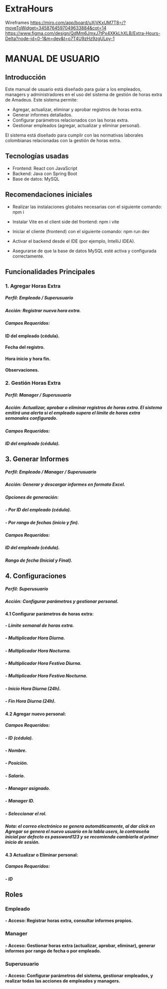 # ExtraHours

Wireframes
https://miro.com/app/board/uXjVKxUM7T8=/?moveToWidget=3458764597049633884&cot=14
https://www.figma.com/design/QdMm6JmxJ7tPx4XKkLhXLB/Extra-Hours-Delta?node-id=0-1&m=dev&t=o7T4U9zHz9zgULpy-1

 # **MANUAL DE USUARIO**
 
## **Introducción**

Este manual de usuario está diseñado para guiar a los empleados, managers y administradores en el uso del sistema de gestión de horas extra de Amadeus. Este sistema permite:

- Agregar, actualizar, eliminar y aprobar registros de horas extra.
- Generar informes detallados. 
- Configurar parámetros relacionados con las horas extra.
- Gestionar empleados (agregar, actualizar y eliminar personal).

El sistema está diseñado para cumplir con las normativas laborales colombianas relacionadas con la gestión de horas extra.


## **Tecnologías usadas**

- Frontend: React con JavaScript
- Backend: Java con Spring Boot
- Base de datos: MySQL

## **Recomendaciones iniciales**

- Realizar las instalaciones globales necesarias con el siguiente comando:
   npm i

- Instalar Vite en el client side del frontend:
   npm i vite

- Iniciar el cliente (frontend) con el siguiente comando:
   npm run dev

- Activar el backend desde el IDE (por ejemplo, IntelliJ IDEA).

- Asegurarse de que la base de datos MySQL esté activa y configurada correctamente.


## **Funcionalidades Principales**

### 1. **Agregar Horas Extra**
   
##### **Perfil**: Empleado / Superusuario
##### **Acción**: Registrar nueva hora extra.
##### **Campos Requeridos:**
#### ID del empleado (cédula).
#### Fecha del registro.
#### Hora inicio y hora fin.
#### Observaciones.

### 2. **Gestión Horas Extra**
   
##### **Perfil**: Manager / Superusuario
##### **Acción**:  Actualizar, aprobar o eliminar registros de horas extra. El sistema emitirá una alerta si el empleado supera el límite de horas extra semanales configurado.
##### **Campos Requeridos**:
##### ID del empleado (cédula).

## 3. **Generar Informes**
   
##### **Perfil**: Empleado / Manager / Superusuario
##### **Acción**:  Generar y descargar informes en formato Excel.
##### **Opciones de generación:**
##### - Por ID del empleado (cédula).
##### - Por rango de fechas (inicio y fin).
##### **Campos Requeridos**:
##### ID del empleado (cédula).
##### Rango de fecha (Inicial y Final).

## 4.  **Configuraciones**
 
##### **Perfil**: Superusuario
##### **Acción**: Configurar parámetros y gestionar personal.

####  4.1 Configurar parámetros de horas extra:
#####   - Límite semanal de horas extra.
#####   - Multiplicador Hora Diurna.
#####   - Multiplicador Hora Nocturna.
#####   - Multiplicador Hora Festiva Diurna.
#####   - Multiplicador Hora Festiva Nocturna.
#####   - Inicio Hora Diurna (24h).
#####   - Fin Hora Diurna (24h).

####  4.2 Agregar nuevo personal:
##### **Campos Requeridos**:
#####   - ID (cédula).
#####   - Nombre.
#####   - Posición.
#####   - Salario.
#####   - Manager asignado.
#####   - Manager ID.
#####   - Seleccionar el rol.
#####   Nota: el correo electrónico se genera automáticamente, al dar click en Agregar se genera el nuevo usuario en la tabla users, la contraseña inicial por defecto es password123 y se recomienda cambiarla al primer inicio de sesión.

####  4.3 Actualizar o Eliminar personal:
##### **Campos Requeridos**:
#####   - ID


## **Roles**

### **Empleado**
#### - Acceso: Registrar horas extra, consultar informes propios.

### **Manager**
#### - Acceso: Gestionar horas extra (actualizar, aprobar, eliminar), generar informes por rango de fecha o por empleado.

### **Superusuario**
#### - Acceso: Configurar parámetros del sistema, gestionar empleados, y realizar todas las acciones de empleados y managers.
